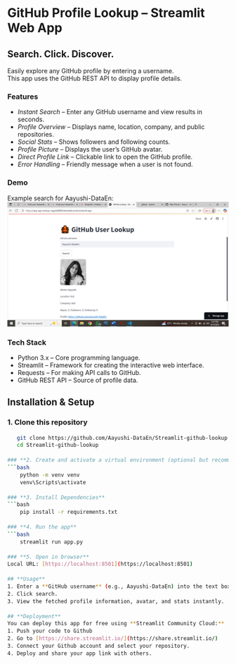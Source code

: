 # **GitHub Profile Lookup – Streamlit Web App**

## Search. Click. Discover.
Easily explore any GitHub profile by entering a username.  
This app uses the GitHub REST API to display profile details.

### **Features**
- *Instant Search* – Enter any GitHub username and view results in seconds.
- *Profile Overview* – Displays name, location, company, and public repositories.
- *Social Stats* – Shows followers and following counts.
- *Profile Picture* – Displays the user’s GitHub avatar.
- *Direct Profile Link* – Clickable link to open the GitHub profile.
- *Error Handling* – Friendly message when a user is not found.

### **Demo**
Example search for Aayushi-DataEn: 
![App Screenshot](demo.png)

### **Tech Stack**
- Python 3.x – Core programming language.
- Streamlit – Framework for creating the interactive web interface.
-	Requests – For making API calls to GitHub.
-	GitHub REST API – Source of profile data.


## **Installation & Setup**

### **1. Clone this repository**
```bash
   git clone https://github.com/Aayushi-DataEn/Streamlit-github-lookup
   cd Streamlit-github-lookup

### **2. Create and activate a virtual environment (optional but recommended)
```bash
    python -m venv venv
    venv\Scripts\activate  

### **3. Install Dependencies**
```bash
    pip install -r requirements.txt

### **4. Run the app**
```bash
    streamlit run app.py

### **5. Open in browser**
Local URL: [https://localhost:8501](https://localhost:8501)

## **Usage**
1. Enter a **GitHub username** (e.g., Aayushi-DataEn) into the text box.
2. Click search.
3. View the fetched profile information, avatar, and stats instantly.

## **Deployment**
You can deploy this app for free using **Streamlit Community Cloud:**
1. Push your code to Github
2. Go to [https://share.streamlit.io/](https://share.streamlit.io/)
3. Connect your Github account and select your repository.
4. Deploy and share your app link with others.



